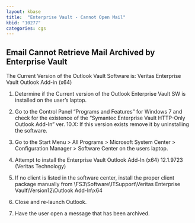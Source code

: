 ```yaml
---
layout: kbase
title:  "Enterprise Vault - Cannot Open Mail"
kbid: "10277"
categories: cgs
---
```


## Email Cannot Retrieve Mail Archived by Enterprise Vault

 

The Current Version of the Outlook Vault Software is: Veritas Enterprise Vault Outlook Add-in (x64)

 

 

1. Determine if the Current version of  the Outlook Enterprise Vault SW is installed on the user’s laptop.

2. Go to the Control Panel “Programs and Features” for Windows 7 and check for the existence of the “Symantec Enterprise Vault HTTP-Only Outlook Add-In” ver. 10.X: If this version exists remove it by uninstalling the software.

3. Go to the Start Menu > All Programs > Microsoft System Center > Configuration Manager > Software Center on the users laptop.

4. Attempt to install the Enterprise Vault Outlook Add-In (x64) 12.1.9723 (Veritas Technology)

5. If no client is listed in the software center, install the proper client package manually from \\FS3\Software\ITSupport\Veritas Enterprise Vault\Version12\Outlook Add-In\x64 

6. Close and re-launch Outlook.

7. Have the user open a message that has been archived.